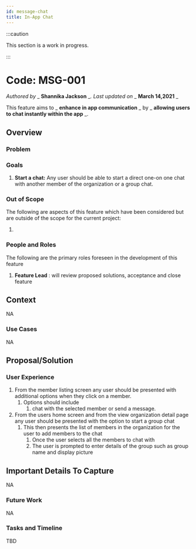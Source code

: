 ```yaml
---
id: message-chat
title: In-App Chat
---
```


:::caution

This section is a work in progress.

:::

# Code: MSG-001
_Authored by_ _ **Shannika Jackson** __. Last updated on_ _ **March 14,2021** _

This feature aims to _ **enhance in app communication** _ by _ **allowing users to chat instantly within the app** _.

## Overview

### Problem

### Goals

1. **Start a chat:** Any user should be able to start a direct one-on one chat with another member of the organization or a group chat.

### Out of Scope

The following are aspects of this feature which have been considered but are outside of the scope for the current project:

1. 

### People and Roles

The following are the primary roles foreseen in the development of this feature

1. **Feature Lead** : will review proposed solutions, acceptance and close feature

## Context

NA

### Use Cases


NA

## Proposal/Solution

### User Experience

1. From the member listing screen any user should be presented with additional options when they click on a member. 
    1. Options should include 
       1. chat with the selected member or send a message.
2. From the users home screen and from the view organization detail page any user should be presented with the option to start a group chat
    1. This then presents the list of members in the organization for the user to add members to the chat
        1. Once the user selects all the members to chat with 
        2. The user is prompted to enter details of the group such as group name and display picture
   
## Important Details To Capture

NA

### Future Work
NA


### Tasks and Timeline

TBD